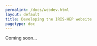```yaml
---
permalink: /docs/webdev.html
layout: default
title: Developing the IRIS-HEP website
pagetype: doc
---
```


Coming soon...
